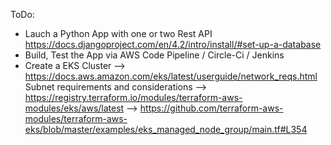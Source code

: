 ToDo:

- Lauch a Python App with one or two Rest API https://docs.djangoproject.com/en/4.2/intro/install/#set-up-a-database
- Build, Test the App via AWS Code Pipeline / Circle-Ci / Jenkins
- Create a EKS Cluster --> https://docs.aws.amazon.com/eks/latest/userguide/network_reqs.html Subnet requirements and considerations
--> https://registry.terraform.io/modules/terraform-aws-modules/eks/aws/latest --> https://github.com/terraform-aws-modules/terraform-aws-eks/blob/master/examples/eks_managed_node_group/main.tf#L354


